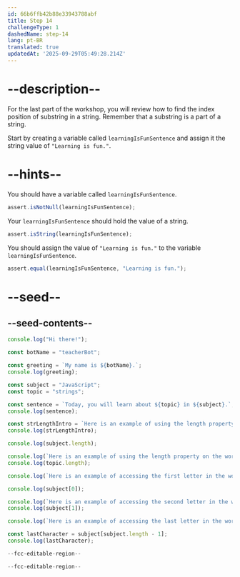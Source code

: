 ```yaml
---
id: 66b6ffb42b88e33943788abf
title: Step 14
challengeType: 1
dashedName: step-14
lang: pt-BR
translated: true
updatedAt: '2025-09-29T05:49:28.214Z'
---
```


# --description--

For the last part of the workshop, you will review how to find the index position of substring in a string. Remember that a substring is a part of a string.

Start by creating a variable called `learningIsFunSentence` and assign it the string value of `"Learning is fun."`.

# --hints--

You should have a variable called `learningIsFunSentence`.

```js
assert.isNotNull(learningIsFunSentence);
```

Your `learningIsFunSentence` should hold the value of a string.

```js
assert.isString(learningIsFunSentence);
```

You should assign the value of `"Learning is fun."` to the variable `learningIsFunSentence`.

```js
assert.equal(learningIsFunSentence, "Learning is fun.");
```

# --seed--

## --seed-contents--

```js
console.log("Hi there!");

const botName = "teacherBot";

const greeting = `My name is ${botName}.`;
console.log(greeting);

const subject = "JavaScript";
const topic = "strings";

const sentence = `Today, you will learn about ${topic} in ${subject}.`;
console.log(sentence);

const strLengthIntro = `Here is an example of using the length property on the word ${subject}.`;
console.log(strLengthIntro);

console.log(subject.length);

console.log(`Here is an example of using the length property on the word ${topic}.`);
console.log(topic.length);

console.log(`Here is an example of accessing the first letter in the word ${subject}.`);

console.log(subject[0]);

console.log(`Here is an example of accessing the second letter in the word ${subject}.`);
console.log(subject[1]);

console.log(`Here is an example of accessing the last letter in the word ${subject}.`);

const lastCharacter = subject[subject.length - 1];
console.log(lastCharacter);

--fcc-editable-region--

--fcc-editable-region--
```
